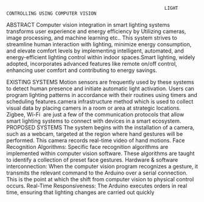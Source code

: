                                                               LIGHT CONTROLLING USING COMPUTER VISION
ABSTRACT
     Computer vision integration in smart lighting systems transforms user experience and energy efficiency by Utilizing cameras, image processing, and machine learning etc.. This system strives to streamline human interaction with lighting, minimize energy consumption, and elevate comfort levels by implementing intelligent, automated, and energy-efficient lighting control within indoor spaces.Smart lighting, widely adopted, incorporates advanced features like remote on/off control, enhancing user comfort and contributing to energy savings. 


EXISTING SYSTEMS
    Motion sensors are frequently used by these systems to detect human presence and initiate automatic light activation. Users can program lighting patterns in accordance with their routines using timers and scheduling features.camera infrastructure  method which is used to collect visual data by placing camers in a room or area at  strategic locations. Zigbee,  Wi-Fi  are just a few of the communication protocols that allow smart lighting systems to  connect with devices in a smart ecosystem.
PROPOSED SYSTEMS
      The system begins with the installation of a camera, such as a webcam, targeted at the region where hand gestures will be performed. This camera records real-time video of hand motions.
    Face Recognition Algorithms: 
        Specific face recognition algorithms are implemented within computer vision software. These algorithms are taught to identify a collection of preset face gestures.
    Hardware & software interconnection:
        When the computer vision program recognizes a gesture, it transmits the relevant command to the Arduino over a serial connection. This is the point at which the shift from computer vision to physical control occurs.
    Real-Time Responsiveness: 
        The Arduino executes orders in real time, ensuring that lighting changes are carried out quickly


